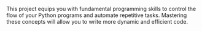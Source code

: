 This project equips you with fundamental programming skills to control the flow of your Python programs and automate repetitive tasks. Mastering these concepts will allow you to write more dynamic and efficient code.